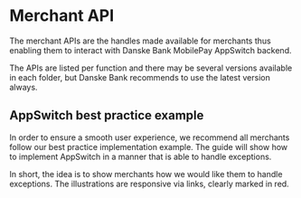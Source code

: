 # Merchant API
The merchant APIs are the handles made available for merchants thus enabling them to interact with Danske Bank MobilePay AppSwitch backend.

The APIs are listed per function and there may be several versions available in each folder, but Danske Bank recommends to use the latest version always.

## AppSwitch best practice example
In order to ensure a smooth user experience, we recommend all merchants follow our best practice implementation example.
The guide will show how to implement AppSwitch in a manner that is able to handle exceptions.

In short, the idea is to show merchants how we would like them to handle exceptions. The illustrations are responsive via links, clearly marked in red.